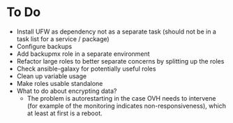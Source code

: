 # To Do

* Install UFW as dependency not as a separate task (should not be in a
task list for a service / package)
* Configure backups
* Add backupmx role in a separate environment
* Refactor large roles to better separate concerns by splitting up the roles
* Check ansible-galaxy for potentially useful roles
* Clean up variable usage
* Make roles usable standalone
* What to do about encrypting data?
	* The problem is autorestarting in the case OVH needs to intervene (for
	example of the monitoring indicates non-responsiveness), which at least at
	first is a reboot.

